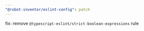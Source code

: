 ```yaml
---
"@robot-inventor/eslint-config": patch
---
```


fix: remove `@typescript-eslint/strict-boolean-expressions` rule

